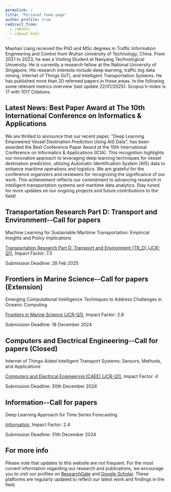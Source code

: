 ```yaml
---
permalink: /
title: "Personal home page"
author_profile: true
redirect_from: 
  - /about/
  - /about.html
---
```


Maohan Liang received the PhD and MSc degrees in Traffic Information Engineering and Control from Wuhan University of Technology, China. From 2021 to 2023, he was a Visiting Student at Nanyang Technological University. He is currently a research fellow at the National University of Singapore. His research interests include deep learning, traffic big data mining, Internet of Things (IoT), and Intelligent Transportation Systems. He has published more than 20 refereed papers in these areas. In the following some relevant metrics overview (last update 22/01/2025): Scopus h-index is 17 with 1017 Citations.

Latest News: Best Paper Award at The 10th International Conference on Informatics & Applications
------
We are thrilled to announce that our recent paper, "Deep Learning Empowered Vessel Destination Prediction Using AIS Data", has been awarded the Best Conference Paper Award at the 10th International Conference on Informatics & Applications (ICIA).
This recognition highlights our innovative approach to leveraging deep learning techniques for vessel destination prediction, utilizing Automatic Identification System (AIS) data to enhance maritime operations and logistics. We are grateful for the conference organizers and reviewers for recognizing the significance of our work.
This achievement reflects our commitment to advancing research in intelligent transportation systems and maritime data analytics. Stay tuned for more updates on our ongoing projects and future contributions to the field!


Transportation Research Part D: Transport and Environment--Call for papers
------

Machine Learning for Sustainable Maritime Transportation: Empirical Insights and Policy Implications

 [Transportation Research Part D: Transport and Environment (TR_D) (JCR-Q1)](https://www.sciencedirect.com/journal/transportation-research-part-d-transport-and-environment/about/call-for-papers#machine-learning-for-sustainable-maritime-transportation-empirical-insights-and-policy-implications), Impact Factor: 7.3
 
Submission Deadline: 28 Feb 2025


Frontiers in Marine Science--Call for papers (Extension)
------

Emerging Computational Intelligence Techniques to Address Challenges in Oceanic Computing

 [Frontiers in Marine Science (JCR-Q1)](https://www.frontiersin.org/research-topics/65506/emerging-computational-intelligence-techniques-to-address-challenges-in-oceanic-computing), Impact Factor: 2.8
 
Submission Deadline: 18 December 2024


Computers and Electrical Engineering--Call for papers (Closed)
------

Internet of Things-Aided Intelligent Transport Systems: Sensors, Methods, and Applications

 [Computers and Electrical Engineering (CAEE) (JCR-Q1)](https://www.sciencedirect.com/journal/computers-and-electrical-engineering/about/call-for-papers#internet-of-things-aided-intelligent-transport-systems-sensors-methods-and-applications), Impact Factor: 4
 
Submission Deadline: 30th December 2024


Information--Call for papers 
------
Deep Learning Approach for Time Series Forecasting 

[Information](https://www.mdpi.com/journal/information/special_issues/4T883HR79T#editors ), Impact Factor: 2.4
 
Submission Deadline: 31th December 2024

For more info
------
Please note that updates to this website are not frequent. For the most current information regarding our research and publications, we encourage you to visit our profiles on [ResearchGate](https://www.researchgate.net/profile/Maohan-Liang) and [Google Scholar](https://scholar.google.com/citations?user=qX2QLZ0AAAAJ&hl=zh-CN). These platforms are regularly updated to reflect our latest work and findings in the field.
